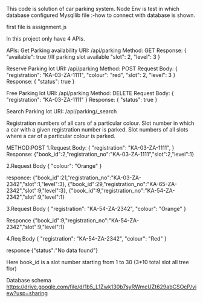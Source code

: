 This code is solution of car parking system.
Node Env is test in which database  configured
Mysqllib file :-how to connect with database is shown.

first file is assignment.js

In this project only have 4 APIs.

APIs:
Get Parking availability
URI: /api/parking
Method: GET
Response:
{
	"available": true //If parking slot available
	"slot": 2,
	"level": 3
}


Reserve Parking lot
URI: /api/parking
Method: POST
Request Body:
{
	"registration": "KA-03-ZA-1111",
	"colour": "red",
	"slot": 2,
	"level": 3
}
Response:
{
	"status": true
}



Free Parking lot
URI: /api/parking
Method: DELETE
Request Body:
{
	"registration": "KA-03-ZA-1111"
}
Response:
{
	"status": true
}


Search Parking lot
URI: /api/parking/_search

Registration numbers of all cars of a particular colour.
Slot number in which a car with a given registration number is parked.
Slot numbers of all slots where a car of a particular colour is parked.

METHOD:POST
1.Request Body:
{
	"registration": "KA-03-ZA-1111",
}
Response:
{"book_id":2,"registration_no":"KA-03-ZA-1111","slot":2,"level":1}


2.Request Body
{
"colour": "Orange"
}

responce:
{"book_id":21,"registration_no":"KA-03-ZA-2342","slot":1,"level":3},
{"book_id":29,"registration_no":"KA-65-ZA-2342","slot":9,"level":3},
{"book_id":9,"registration_no":"KA-54-ZA-2342","slot":9,"level":1}


3.Request Body
{
	"registration": "KA-54-ZA-2342",
	"colour": "Orange"
}


Responce
{"book_id":9,"registration_no":"KA-54-ZA-2342","slot":9,"level":1}

4.Req Body
{
	"registration": "KA-54-ZA-2342",
	"colour": "Red"
}

responce
{"status":"No data found"}



Here book_id is a slot number starting from 1 to 30 (3*10 total slot all tree flor)


Database schema
https://drive.google.com/file/d/1b5_L1Zwk130b7syRWmcUZt629abCSOcP/view?usp=sharing
